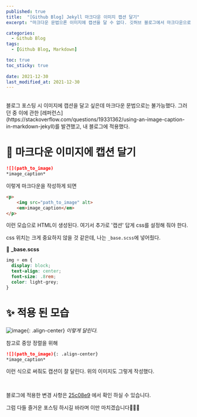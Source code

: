 ```yaml
---
published: true
title:  "[Github Blog] Jekyll 마크다운 이미지 캡션 달기"
excerpt: "마크다운 문법으론 이미지에 캡션을 달 수 없다. 깃허브 블로그에서 마크다운으로 작성한 글의 이미지에 캡션을 달아보자!😊"

categories:
  - Github Blog
tags:
  - [Github Blog, Markdown]

toc: true
toc_sticky: true
 
date: 2021-12-30
last_modified_at: 2021-12-30
---
```

<br>
블로그 포스팅 시 이미지에 캡션을 달고 싶은데 마크다운 문법으로는 불가능했다. 그러던 중 이에 관한 [레퍼런스](https://stackoverflow.com/questions/19331362/using-an-image-caption-in-markdown-jekyll)를 발견했고, 내 블로그에 적용했다.

# 📍 마크다운 이미지에 캡션 달기

```markdown
![](path_to_image)
*image_caption*
```
이렇게 마크다운을 작성하게 되면

```html
<p>
    <img src="path_to_image" alt>
    <em>image_caption</em>
</p>
```
이런 모습으로 HTML이 생성된다. 여기서 추가로 '캡션' 답게 css를 설정해 줘야 한다.

css 위치는 크게 중요하지 않을 것 같은데, 나는 `_base.scss`에 넣어줬다.


📃 **_base.scss**
```scss
img + em {
  display: block;
  text-align: center;
  font-size: .8rem;
  color: light-grey;
}
```

# ✨ 적용 된 모습
![image](https://user-images.githubusercontent.com/67352902/147756358-ecf65c6a-2a92-48d2-9d87-277b4a011095.png){: .align-center}
*이렇게 달린다.*

참고로 중앙 정렬을 위해
```markdown
![](path_to_image){: .align-center}
*image_caption*
```
이런 식으로 써줘도 캡션이 잘 달린다. 위의 이미지도 그렇게 작성했다.

<br>

블로그에 적용한 변경 사항은 [25c08e9](https://github.com/devyuseon/devyuseon.github.io/commit/25c08e9969a3ab1bc1f9bbfd5dfe01318ae82797) 에서 확인 하실 수 있습니다.

그럼 다들 즐거운 포스팅 하시길 바라며 이만 마치겠습니다🙇‍♀️💕